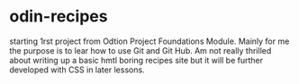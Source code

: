 # odin-recipes

starting 1rst project from Odtion Project Foundations Module.
Mainly for me the purpose is to lear how to use Git and Git Hub.
Am not really thrilled about writing up a basic hmtl boring recipes site
but it will be further developed with CSS in later lessons.
